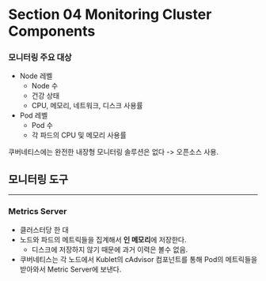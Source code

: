 # Section 04 Monitoring Cluster Components

### 모니터링 주요 대상
- Node 레벨
  - Node 수
  - 건강 상태
  - CPU, 메모리, 네트워크, 디스크 사용률
- Pod 레벨
  - Pod 수
  - 각 파드의 CPU 및 메모리 사용률

쿠버네티스에는 완전한 내장형 모니터링 솔루션은 없다 -> 오픈소스 사용.

## 모니터링 도구
***

### Metrics Server
- 클러스터당 한 대
- 노드와 파드의 메트릭들을 집계해서 **인 메모리**에 저장한다.
  - 디스크에 저장하지 않기 때문에 과거 이력은 볼수 없음.
- 쿠버네티스는 각 노드에서 Kublet의 cAdvisor 컴포넌트를 통해 Pod의 메트릭들을 받아와서 Metric Server에 보낸다.

